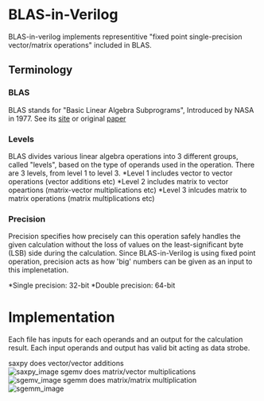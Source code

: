 # BLAS-in-Verilog
BLAS-in-verilog implements representitive "fixed point single-precision vector/matrix operations" included in BLAS.

## Terminology

### BLAS
BLAS stands for "Basic Linear Algebra Subprograms", Introduced by NASA in 1977.
See its [site](http://www.netlib.org/blas/) or original [paper](https://ntrs.nasa.gov/archive/nasa/casi.ntrs.nasa.gov/19780018835.pdf)

### Levels
BLAS divides various linear algebra operations into 3 different groups, called "levels", based on the type of operands used in the operation.
There are 3 levels, from level 1 to level 3.
*Level 1 includes vector to vector operations (vector additions etc)
*Level 2 includes matrix to vector opeartions (matrix-vector multiplications etc)
*Level 3 inlcudes matrix to matrix operations (matrix multiplications etc)

### Precision

Precision specifies how precisely can this operation safely handles the given calculation without the loss of values on the least-significant byte (LSB) side during the calculation. Since BLAS-in-Verilog is using fixed point operation, precision acts as how 'big' numbers can be given as an input to this implenetation.

*Single precision: 32-bit
*Double precision: 64-bit

# Implementation

Each file has inputs for each operands and an output for the calculation result. Each input operands and output has valid bit acting as data strobe.

saxpy does vector/vector additions<br/>
![saxpy_image](github.com/2channelkrt/BLAS-in-Verilog/assets/saxpy.jpg)
sgemv does matrix/vector multiplications<br/>
![sgemv_image](github.com/2channelkrt/BLAS-in-Verilog/assets/sgemv.jpg)
sgemm does matrix/matrix multiplication<br/>
![sgemm_image](github.com/2channelkrt/BLAS-in-Verilog/assets/sgemm.jpg)
